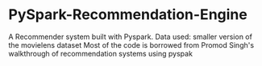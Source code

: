# PySpark-Recommendation-Engine
A Recommender system built with Pyspark.
Data used: smaller version of the movielens dataset
Most of the code is borrowed from Promod Singh's walkthrough of recommendation systems using pyspak

